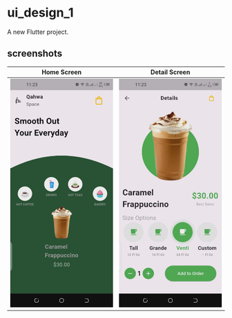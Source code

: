 # ui_design_1

A new Flutter project.

## screenshots

| Home Screen | Detail Screen | 
| ------------ | --------------- |
| ![Home](screenshots/home.jpg) | ![Details](screenshots/detail.jpg) | 
